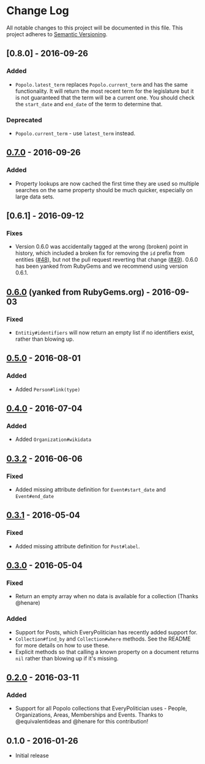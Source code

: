 # Change Log

All notable changes to this project will be documented in this file.
This project adheres to [Semantic Versioning](http://semver.org/).

## [0.8.0] - 2016-09-26

### Added

- `Popolo.latest_term` replaces `Popolo.current_term` and has the same
  functionality. It will return the most recent term for the legislature
  but it is not guaranteed that the term will be a current one. You
  should check the `start_date` and `end_date` of the term to determine that.

### Deprecated

- `Popolo.current_term` - use `latest_term` instead.

## [0.7.0] - 2016-09-26

### Added

- Property lookups are now cached the first time they are used so
  multiple searches on the same property should be much quicker,
  especially on large data sets.

## [0.6.1] - 2016-09-12

### Fixes

- Version 0.6.0 was accidentally tagged at the wrong (broken) point in history,
  which included a broken fix for removing the `id` prefix from entities
  ([#48](https://github.com/everypolitician/everypolitician-popolo/pull/48)),
  but not the pull request reverting that change
  ([#49](https://github.com/everypolitician/everypolitician-popolo/pull/49)).
  0.6.0 has been yanked from RubyGems and we recommend using version 0.6.1.

## [0.6.0] (yanked from RubyGems.org) - 2016-09-03

### Fixed

- `Entitiy#identifiers` will now return an empty list if no identifiers
exist, rather than blowing up.

## [0.5.0] - 2016-08-01

### Added

- Added `Person#link(type)`

## [0.4.0] - 2016-07-04

### Added

- Added `Organization#wikidata`

## [0.3.2] - 2016-06-06

### Fixed

- Added missing attribute definition for `Event#start_date` and
  `Event#end_date`

## [0.3.1] - 2016-05-04

### Fixed

- Added missing attribute definition for `Post#label`.

## [0.3.0] - 2016-05-04

### Fixed

- Return an empty array when no data is available for a collection (Thanks @henare)

### Added

- Support for Posts, which EveryPolitician has recently added support for.
- `Collection#find_by` and `Collection#where` methods. See the README for more details on how to use these.
- Explicit methods so that calling a known property on a document returns `nil` rather than blowing up if it's missing.

## [0.2.0] - 2016-03-11

### Added

- Support for all Popolo collections that EveryPolitician uses - People, Organizations, Areas, Memberships and Events. Thanks to @equivalentideas and @henare for this contribution!

## 0.1.0 - 2016-01-26

- Initial release

[0.2.0]: https://github.com/everypolitician/everypolitician-popolo/compare/v0.1.0...v0.2.0
[0.3.0]: https://github.com/everypolitician/everypolitician-popolo/compare/v0.2.0...v0.3.0
[0.3.1]: https://github.com/everypolitician/everypolitician-popolo/compare/v0.3.0...v0.3.1
[0.3.2]: https://github.com/everypolitician/everypolitician-popolo/compare/v0.3.1...v0.3.2
[0.4.0]: https://github.com/everypolitician/everypolitician-popolo/compare/v0.3.0...v0.4.0
[0.5.0]: https://github.com/everypolitician/everypolitician-popolo/compare/v0.4.0...v0.5.0
[0.6.0]: https://github.com/everypolitician/everypolitician-popolo/compare/v0.5.0...v0.6.0
[0.7.0]: https://github.com/everypolitician/everypolitician-popolo/compare/v0.6.0...v0.7.0
